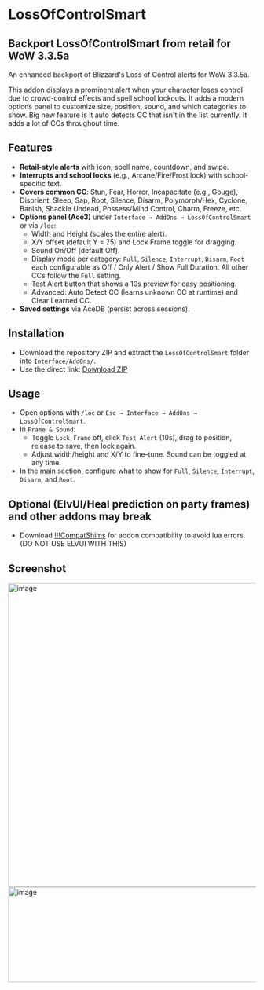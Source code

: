 # LossOfControlSmart
## Backport LossOfControlSmart from retail for WoW 3.3.5a

An enhanced backport of Blizzard's Loss of Control alerts for WoW 3.3.5a.

This addon displays a prominent alert when your character loses control due to crowd-control effects and spell school lockouts. It adds a modern options panel to customize size, position, sound, and which categories to show. Big new feature is it auto detects CC that isn't in the list currently. It adds a lot of CCs throughout time.

## Features
- **Retail-style alerts** with icon, spell name, countdown, and swipe.
- **Interrupts and school locks** (e.g., Arcane/Fire/Frost lock) with school-specific text.
- **Covers common CC**: Stun, Fear, Horror, Incapacitate (e.g., Gouge), Disorient, Sleep, Sap, Root, Silence, Disarm, Polymorph/Hex, Cyclone, Banish, Shackle Undead, Possess/Mind Control, Charm, Freeze, etc.
- **Options panel (Ace3)** under `Interface → AddOns → LossOfControlSmart` or via `/loc`:
  - Width and Height (scales the entire alert).
  - X/Y offset (default Y = 75) and Lock Frame toggle for dragging.
  - Sound On/Off (default Off).
  - Display mode per category: `Full`, `Silence`, `Interrupt`, `Disarm`, `Root` each configurable as Off / Only Alert / Show Full Duration. All other CCs follow the `Full` setting.
  - Test Alert button that shows a 10s preview for easy positioning.
  - Advanced: Auto Detect CC (learns unknown CC at runtime) and Clear Learned CC.
- **Saved settings** via AceDB (persist across sessions).

## Installation
- Download the repository ZIP and extract the `LossOfControlSmart` folder into `Interface/AddOns/`.
- Use the direct link: [Download ZIP](https://github.com/thierbig/LossOfControlSmart-3.3.5/archive/refs/heads/main.zip)

## Usage
- Open options with `/loc` or `Esc → Interface → AddOns → LossOfControlSmart`.
- In `Frame & Sound`:
  - Toggle `Lock Frame` off, click `Test Alert` (10s), drag to position, release to save, then lock again.
  - Adjust width/height and X/Y to fine-tune. Sound can be toggled at any time.
- In the main section, configure what to show for `Full`, `Silence`, `Interrupt`, `Disarm`, and `Root`.

## Optional (ElvUI/Heal prediction on party frames) and other addons may break
- Download [!!!CompatShims](https://github.com/thierbig/CompatShims-3.3.5) for addon compatibility to avoid lua errors. (DO NOT USE ELVUI WITH THIS)

## Screenshot
<img width="631" height="619" alt="image" src="https://github.com/user-attachments/assets/51efb4f4-c4ba-4952-b19c-922a9aec8e4a" />
<img width="1048" height="194" alt="image" src="https://github.com/user-attachments/assets/eb5a1342-6cec-4613-8086-31e2c53794ab" />


